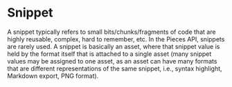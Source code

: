 # Snippet


A snippet typically refers to small bits/chunks/fragments of code that are highly reusable, complex, hard to remember, etc. In the Pieces API, snippets are rarely used. A snippet is basically an asset, where that snippet value is held by the format itself that is attached to a single asset (many snippet values may be assigned to one asset, as an asset can have many formats that are different representations of the same snippet, i.e., syntax highlight, Markdown export, PNG format).
